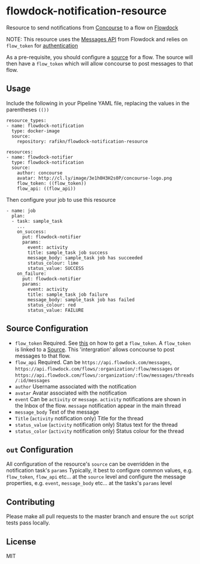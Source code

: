 # flowdock-notification-resource
Resource to send notifications from [Concourse](https://concourse-ci.org/) to a flow on [Flowdock](https://flowdock.com)

NOTE: This resource uses the [Messages API](https://www.flowdock.com/api/messages) from Flowdock and relies on `flow_token` for [authentication](https://www.flowdock.com/api/authentication#source-token)

As a pre-requisite, you should configure a [source](https://www.flowdock.com/api/sources) for a flow. The source will then have a `flow_token` which will allow concourse to post messages to that flow.

## Usage
Include the following in your Pipeline YAML file, replacing the values in the parentheses `(())`
```
resource_types:
- name: flowdock-notification
  type: docker-image
  source:
    repository: rafikn/flowdock-notification-resource
    
resources:
- name: flowdock-notifier
  type: flowdock-notification
  source:
    author: concourse
    avatar: http://cl.ly/image/3e1h0H3H2s0P/concourse-logo.png
    flow_token: ((flow_token))
    flow_api: ((flow_api))
```
Then configure your job to use this resource
```
- name: job
  plan:
  - task: sample_task
    ...
    on_success:
      put: flowdock-notifier
      params:
        event: activity
        title: sample_task job success
        message_body: sample_task job has succeeded
        status_colour: lime
        status_value: SUCCESS
    on_failure:
      put: flowdock-notifier
      params:
        event: activity
        title: sample_task job failure
        message_body: sample_task job has failed
        status_colour: red
        status_value: FAILURE
```
## Source Configuration
* `flow_token` Required. See [this](https://www.flowdock.com/api/authentication#source-token) on how to get a `flow_token`. A `flow_token` is linked to a [Source](https://www.flowdock.com/api/sources). This 'intergration' allows concourse to post messages to that flow.
* `flow_api` Required. Can be `https://api.flowdock.com/messages`, `https://api.flowdock.com/flows/:organization/:flow/messages` or `https://api.flowdock.com/flows/:organization/:flow/messages/threads/:id/messages`
* `author` Username associated with the notification
* `avatar` Avatar associated with the notification
* `event` Can be `activity` or `message`. `activity` notifications are shown in the Inbox of the flow. `message` notification appear in the main thread
* `message_body` Text of the message
* `Title` (`activity` notification only) Title for the thread
* `status_value` (`activity` notification only) Status text for the thread
* `status_color` (`activity` notification only) Status colour for the thread

## `out` Configuration
All configuration of the resource's `source` can be overridden in the notification task's `params`
Typically, it best to configure common values, e.g. `flow_token`, `flow_api` etc... at the `source` level and configure the message properties, e.g. `event`, `message_body` etc... at the tasks's `params` level

## Contributing
Please make all pull requests to the master branch and ensure the `out` script tests pass locally.

## License 
MIT
